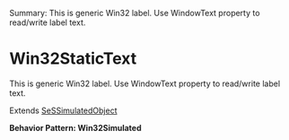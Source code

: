 Summary: This is generic Win32 label. Use WindowText property to read/write label text.

# Win32StaticText

This is generic Win32 label. Use WindowText property to read/write label text.
 
Extends [SeSSimulatedObject](SeSSimulatedObject.md)





**Behavior Pattern: Win32Simulated**


<!-- ============================== property summary ========================== -->

<!-- ============================== action summary ========================== -->

<!-- ============================== property detail ========================== -->


<!-- ============================== action detail ========================== -->
  

